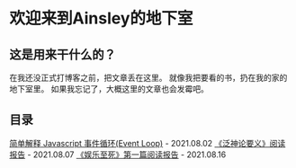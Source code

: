 # 欢迎来到Ainsley的地下室

## 这是用来干什么的？

在我还没正式打博客之前，把文章丢在这里。
就像我把要看的书，扔在我的家的地下室里。
如果我忘记了，大概这里的文章也会发霉吧。

## 目录

[简单解释 Javascript 事件循环(Event Loop)](articles/Javascript_event_loop.md) - 2021.08.02
[《泛神论要义》阅读报告](articles/reading_Pantheisticon.md) - 2021.08.07
[《娱乐至死》第一篇阅读报告](articles/reading_Amusing_ourselves_to_death.md) - 2021.08.16
